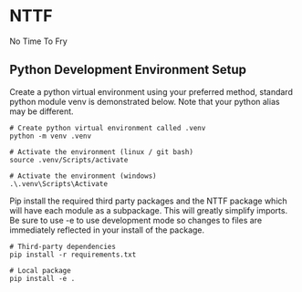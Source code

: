 # NTTF
No Time To Fry

## Python Development Environment Setup

Create a python virtual environment using your preferred method, standard python module venv is demonstrated below. Note that your
python alias may be different. 

```
# Create python virtual environment called .venv
python -m venv .venv

# Activate the environment (linux / git bash) 
source .venv/Scripts/activate 

# Activate the environment (windows)
.\.venv\Scripts\Activate
```

Pip install the required third party packages and the NTTF package which will have
each module as a subpackage. This will greatly simplify imports. Be sure to use -e 
to use development mode so changes to files are immediately reflected in your install
of the package.

```
# Third-party dependencies
pip install -r requirements.txt

# Local package
pip install -e .
```
